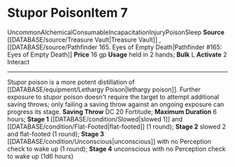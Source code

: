 ﻿---
actions: '[two-actions]'
bulk: L
duration: 6 hours
id: '2016'
item_category: Alchemical Items
item_subcategory: Alchemical Poisons
level: '7'
name: Stupor Poison
price: 16 gp
rarity: Uncommon
saving_throw: DC 20 Fortitude
source: '[[DATABASE/source/Treasure Vault|Treasure Vault]]'
stage: 'Stage 1: slowed 1 and flat-footed (1 round)Stage 2: slowed 2 and flat-footed
  (1 round)Stage 3: unconscious with no Perception check to wakeup (1 round)Stage
  4: unconscious with no Perception check to wake up (1d6 hours)'
subcategory: alchemical/poison
trait:
- '[[DATABASE/trait/Alchemical|Alchemical]]'
- '[[DATABASE/trait/Consumable|Consumable]]'
- '[[DATABASE/trait/Incapacitation|Incapacitation]]'
- '[[DATABASE/trait/Injury|Injury]]'
- '[[DATABASE/trait/Poison|Poison]]'
- '[[DATABASE/trait/Sleep|Sleep]]'
- '[[DATABASE/trait/Uncommon|Uncommon]]'
type: Item
usage: held in 2 hands

---
# Stupor Poison<span class="item-type">Item 7</span>

<span class="trait-uncommon item-trait">Uncommon</span><span class="item-trait">Alchemical</span><span class="item-trait">Consumable</span><span class="item-trait">Incapacitation</span><span class="item-trait">Injury</span><span class="item-trait">Poison</span><span class="item-trait">Sleep</span>
**Source** [[DATABASE/source/Treasure Vault|Treasure Vault]] , [[DATABASE/source/Pathfinder 165. Eyes of Empty Death|Pathfinder #165: Eyes of Empty Death]]
**Price** 16 gp
**Usage** held in 2 hands; **Bulk** L
**Activate** <span class="action-icon">2</span> Interact

---
Stupor poison is a more potent distillation of [[DATABASE/equipment/Lethargy Poison|lethargy poison]]. Further exposure to stupor poison doesn't require the target to attempt additional saving throws; only failing a saving throw against an ongoing exposure can progress its stage.
 **Saving Throw** DC 20 Fortitude; **Maximum Duration** 6 hours; **Stage 1** [[DATABASE/condition/Slowed|slowed 1]] and [[DATABASE/condition/Flat-Footed|flat-footed]] (1 round); **Stage 2** slowed 2 and flat-footed (1 round); **Stage 3** [[DATABASE/condition/Unconscious|unconscious]] with no Perception check to wake up (1 round); **Stage 4** unconscious with no Perception check to wake up (1d6 hours)